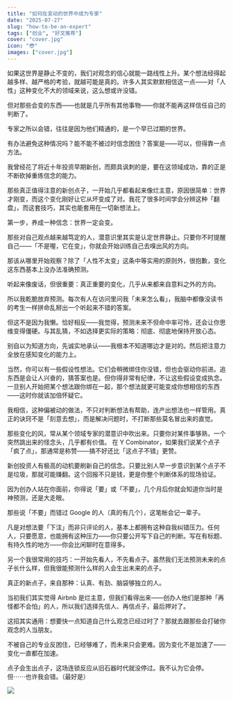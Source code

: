 ```yaml
---
title: "如何在变动的世界中成为专家"
date: "2025-07-27"
slug: "how-to-be-an-expert"
tags: ["创业", "好文推荐"]
cover: "cover.jpg"
icon: "😎"
images: ["cover.jpg"]
---
```

如果这世界是静止不变的，我们对观念的信心就能一路线性上升。某个想法经得起越多样、越严格的考验，就越可能是真的。许多人其实默默相信这一点——对「人性」这种变化不大的领域来说，这么想或许没错。



但对那些会变的东西——也就是几乎所有其他事物——你就不能再这样信任自己的判断了。



专家之所以会错，往往是因为他们精通的，是一个早已过期的世界。



有办法避免这种情况吗？能不能不被过时信念困住？答案是——可以，但得靠一点方法。



我曾经花了将近十年投资早期新创，而颇具讽刺的是，要在这领域成功，靠的正是不断砍掉重练信念的能力。



那些真正值得注意的新创点子，一开始几乎都看起来像烂主意，原因很简单：世界才刚变，而这个变化刚好让它从坏变成了对。我花了很多时间学会分辨这种「翻盘」，而这套技巧，其实也能套用在一切新想法上。



第一步，养成一种信念：世界一定会变。



那些对自己观点越来越笃定的人，潜意识里其实是认定世界静止。只要你不时提醒自己——「不是喔，它在变」，你就会开始训练自己去嗅出风的方向。



那该从哪里开始观察？除了「人性不太变」这条中等实用的原则外，很抱歉，变化这东西基本上没办法准确预测。



听起来像废话，但很重要：真正重要的变化，几乎从来都来自意料之外的方向。



所以我乾脆放弃预测。每次有人在访问里问我「未来怎么看」，我脑中都像没读书的考生一样拼命乱掰出一个听起来不错的答案。



但这不是因为我懒。恰好相反——我觉得，预测未来不但命中率可怜，还会让你思维变得僵硬。与其乱猜，不如选择更实际的策略：彻底、彻底地保持开放心态。



别自以为知道方向，先诚实地承认——我根本不知道哪边才是对的。然后把注意力全放在感知变化的能力上。



当然，你可以有一些假设性想法。它们会稍微绑住你没错，但也会驱动你前进。追东西是会让人兴奋的，猜答案也是。但你得非常有纪律，不让这些假设变成执念。
一旦别人开始把某个想法跟你绑在一起，那个想法就更可能变成你想相信的东西——这时你就该加倍怀疑它。



我相信，这种偏被动的做法，不只对判断想法有帮助，连产出想法也一样管用。真正的诀窍不是「刻意去想」，而是解决问题时，不打断那些莫名冒出来的直觉。



那些变化的风，常从某个领域专家的潜意识中吹出来。只要你对某件事够熟，一个突然跳出来的怪念头，几乎都有价值。
在 Y Combinator，如果我们说某个点子「疯了点」，那通常是称赞——搞不好还比「这点子不错」更赞。



新创投资人有极高的动机要刷新自己的信念。只要比别人早一步意识到某个点子不是垃圾，那就可能赚翻。这个回报不只是钱，更是你整个判断体系的现场验证。



因为创办人站在你面前，你得说「要」或「不要」，几个月后你就会知道你当时是神预测，还是大走眼。



那些说「不要」而错过 Google 的人（真的有几个），这笔帐会记一辈子。



凡是对想法要「下注」而非只评论的人，基本上都拥有这种自我纠错压力。任何人，只要愿意，也能拥有这种压力——你只要公开写下自己的判断。写在有标题、有持久性的地方——你会比闲聊时在意得多。



另一个我很常用的技巧：一开始先看人，不先看点子。虽然我们无法预测未来的点子长什么样，但我很能预测什么样的人会生出未来的点子。



真正的新点子，来自那种：认真、有劲、脑袋够独立的人。



当初我们其实觉得 Airbnb 是烂主意，但我们看得出来——创办人他们是那种「再怪都不会怕」的人，所以我们选择先信人、再信点子，最后押对了。



这招其实通用：想要快一点知道自己什么观念已经过时了？那就去跟那些会打破你观念的人当朋友。



不被自己的专业反困住，已经够难了，而未来只会更难。因为变化不是加速了——变化一直都在加速。



点子会生出点子，这场连锁反应从旧石器时代就没停过。我不认为它会停。
但⋯⋯也许我会错。（最好是）




![](https://prod-files-secure.s3.us-west-2.amazonaws.com/112d0858-5090-4d34-a606-b75eb8d65fd2/46476355-9cf3-4e99-9b7a-3531bc426380/1000202064.png?X-Amz-Algorithm=AWS4-HMAC-SHA256&X-Amz-Content-Sha256=UNSIGNED-PAYLOAD&X-Amz-Credential=ASIAZI2LB466RDNJNOU5%2F20251003%2Fus-west-2%2Fs3%2Faws4_request&X-Amz-Date=20251003T204327Z&X-Amz-Expires=3600&X-Amz-Security-Token=IQoJb3JpZ2luX2VjELT%2F%2F%2F%2F%2F%2F%2F%2F%2F%2FwEaCXVzLXdlc3QtMiJIMEYCIQDCpTnzna3iwzQnMBZjIuYwLt0qgI8Fn%2FG2qeg1D3vXAgIhAJagP%2FCW8jeytJsXBlQgnnuO%2FsgGvlKzWAvGVVnb%2BiKwKv8DCE0QABoMNjM3NDIzMTgzODA1IgwPJIrRQS%2BTBAUuZ84q3AMNnLA1duvVZx660NTHW9xYx0sWVJqJ4gitC72YpRNfvqEy9SOFub1zX40GAP7YyeKd2kO1tyumR3UndxEWRb7thcC%2Fg2josMnYbLA9w5daQanlCYDW2kSTI6VpzyIq7tL76%2F0Vur4MQvToLYt%2BqioIv3bK6PWEBp4dXymYzZxnsO%2FkpWF9%2BNop5uOETOqxAOt3uP31n03D4qnTEefx1Sb0qu2%2F%2BXwHBTu7gddezBQHeyB0DvlMYrOBTiiksWAi%2BYJmn5cMAgb%2BMQqosAaf5uSGpSpHJ2zht%2BYxOpRInWOd3f3NkikJWyyr27%2Ffo1ONN3H26Rj0H%2BoH5yfNHVQv4EyYX3UeySDlwHXgo41iAsbK4Y6mXGjQcHQnIJzm6TKyEnbp4T2AZQhho3V8irqTjxeT8vpoGHzEXyOHulcc4xKoWAw8AtUMFkgyP60QdLz2VH91Vm2%2BvrZkYYXIKpL0Ix6ijIOsTKp3ACjerEQm2LNlth9wkaFZIG9aDZAeuibwUuhl8zOXfqVvwnUlp1opwR3tkwX%2B%2F3LlJ%2FhL5qGZbZRaszWIk6J6OB%2FECKECjruzrhnCAyKEC1AK6A6OnYWu231jgVWG2Ny8gLEJqw01DOOHHZ6dFU9u6IisDcFlKDDI2oDHBjqkAVR2AtF%2FFa4z7euVeHhWrp4Mt5%2FSetugYrg6Lka3WIMQjDHlhjqrPJTxE%2Fb%2FHhuFoVWKfpMbxfH9oHY18Pv0QWyRT6YZdIyGnGgI4%2FzZSUI5PD2WgMHbY08X%2B1hBGlX%2FBjOERY6WtLDvin%2BmXtzxKLVFM0xqSVy3X4Wg3jeGCEUA0p14d1bzPwHYFUDRn21f42fCcTp5xKkyp0mMebHrYcU3c9Nb&X-Amz-Signature=bf694a2961f83b70e98b408e494f0428489c19ed272a2637f2bacc5d0827ce30&X-Amz-SignedHeaders=host&x-amz-checksum-mode=ENABLED&x-id=GetObject)

